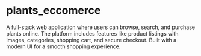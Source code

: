 # plants_eccomerce
A full-stack web application where users can browse, search, and purchase plants online. The platform includes features like product listings with images, categories, shopping cart, and secure checkout. Built with a modern UI for a smooth shopping experience.
